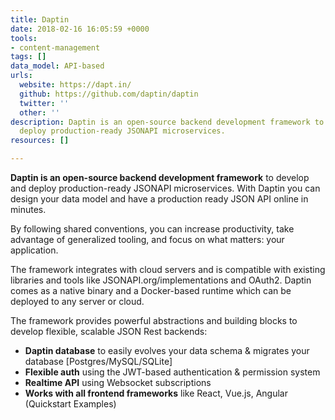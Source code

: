 ```yaml
---
title: Daptin
date: 2018-02-16 16:05:59 +0000
tools:
- content-management
tags: []
data_model: API-based
urls:
  website: https://dapt.in/
  github: https://github.com/daptin/daptin
  twitter: ''
  other: ''
description: Daptin is an open-source backend development framework to develop and
  deploy production-ready JSONAPI microservices.
resources: []

---
```

**Daptin is an open-source backend development framework** to develop and deploy production-ready JSONAPI microservices. With Daptin you can design your data model and have a production ready JSON API online in minutes.

By following shared conventions, you can increase productivity, take advantage of generalized tooling, and focus on what matters: your application.

The framework integrates with cloud servers and is compatible with existing libraries and tools like JSONAPI.org/implementations and OAuth2. Daptin comes as a native binary and a Docker-based runtime which can be deployed to any server or cloud.

The framework provides powerful abstractions and building blocks to develop flexible, scalable JSON Rest backends:

* **Daptin database** to easily evolves your data schema & migrates your database \[Postgres/MySQL/SQLite\]
* **Flexible auth** using the JWT-based authentication & permission system
* **Realtime API** using Websocket subscriptions
* **Works with all frontend frameworks** like React, Vue.js, Angular (Quickstart Examples)

##
